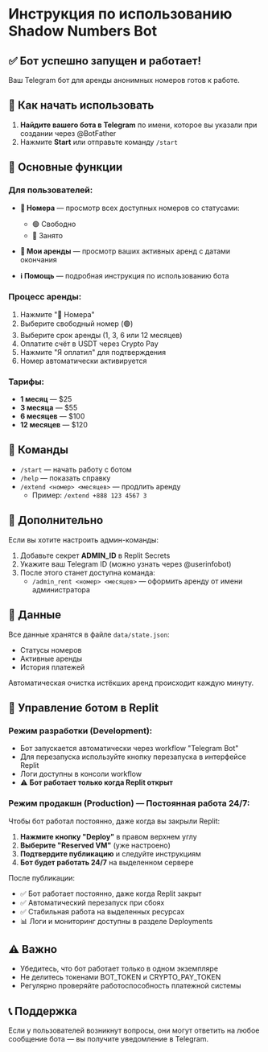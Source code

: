 # Инструкция по использованию Shadow Numbers Bot

## ✅ Бот успешно запущен и работает!

Ваш Telegram бот для аренды анонимных номеров готов к работе.

## 🚀 Как начать использовать

1. **Найдите вашего бота в Telegram** по имени, которое вы указали при создании через @BotFather
2. Нажмите **Start** или отправьте команду `/start`

## 📱 Основные функции

### Для пользователей:
- **📱 Номера** — просмотр всех доступных номеров со статусами:
  - 🟢 Свободно
  - 🔴 Занято
  
- **🧾 Мои аренды** — просмотр ваших активных аренд с датами окончания

- **ℹ️ Помощь** — подробная инструкция по использованию бота

### Процесс аренды:
1. Нажмите "📱 Номера"
2. Выберите свободный номер (🟢)
3. Выберите срок аренды (1, 3, 6 или 12 месяцев)
4. Оплатите счёт в USDT через Crypto Pay
5. Нажмите "Я оплатил" для подтверждения
6. Номер автоматически активируется

### Тарифы:
- **1 месяц** — $25
- **3 месяца** — $55
- **6 месяцев** — $100
- **12 месяцев** — $120

## 🔧 Команды

- `/start` — начать работу с ботом
- `/help` — показать справку
- `/extend <номер> <месяцев>` — продлить аренду
  - Пример: `/extend +888 123 4567 3`

## 👤 Дополнительно

Если вы хотите настроить админ-команды:
1. Добавьте секрет **ADMIN_ID** в Replit Secrets
2. Укажите ваш Telegram ID (можно узнать через @userinfobot)
3. После этого станет доступна команда:
   - `/admin_rent <номер> <месяцев>` — оформить аренду от имени администратора

## 💾 Данные

Все данные хранятся в файле `data/state.json`:
- Статусы номеров
- Активные аренды
- История платежей

Автоматическая очистка истёкших аренд происходит каждую минуту.

## 🔄 Управление ботом в Replit

### Режим разработки (Development):
- Бот запускается автоматически через workflow "Telegram Bot"
- Для перезапуска используйте кнопку перезапуска в интерфейсе Replit
- Логи доступны в консоли workflow
- ⚠️ **Бот работает только когда Replit открыт**

### Режим продакшн (Production) — Постоянная работа 24/7:
Чтобы бот работал постоянно, даже когда вы закрыли Replit:

1. **Нажмите кнопку "Deploy"** в правом верхнем углу
2. **Выберите "Reserved VM"** (уже настроено)
3. **Подтвердите публикацию** и следуйте инструкциям
4. **Бот будет работать 24/7** на выделенном сервере

После публикации:
- ✅ Бот работает постоянно, даже когда Replit закрыт
- ✅ Автоматический перезапуск при сбоях
- ✅ Стабильная работа на выделенных ресурсах
- 📊 Логи и мониторинг доступны в разделе Deployments

## ⚠️ Важно

- Убедитесь, что бот работает только в одном экземпляре
- Не делитесь токенами BOT_TOKEN и CRYPTO_PAY_TOKEN
- Регулярно проверяйте работоспособность платежной системы

## 📞 Поддержка

Если у пользователей возникнут вопросы, они могут ответить на любое сообщение бота — вы получите уведомление в Telegram.
